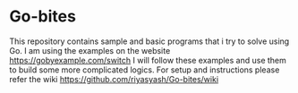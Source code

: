 # Go-bites
This repository contains sample and basic programs that i try to solve using Go.
I am using the examples on the website https://gobyexample.com/switch 
I will follow these examples and use them to build some more complicated logics.
For setup and instructions please refer the wiki https://github.com/riyasyash/Go-bites/wiki

